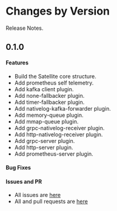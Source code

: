 Changes by Version
==================
Release Notes.

0.1.0
------------------
#### Features
* Build the Satellite core structure.
* Add prometheus self telemetry.
* Add kafka client plugin.
* Add none-fallbacker plugin.
* Add timer-fallbacker plugin.
* Add nativelog-kafka-forwarder plugin.
* Add memory-queue plugin.
* Add mmap-queue plugin.
* Add grpc-nativelog-receiver plugin.
* Add http-nativelog-receiver plugin.
* Add grpc-server plugin.
* Add http-server plugin.
* Add prometheus-server plugin.

#### Bug Fixes

#### Issues and PR
- All issues  are [here](https://github.com/apache/skywalking/milestone/64?closed=1)  
- All and pull requests are [here](https://github.com/apache/skywalking-satellite/pulls?q=is%3Aopen+is%3Apr+milestone%3A0.1.0)
